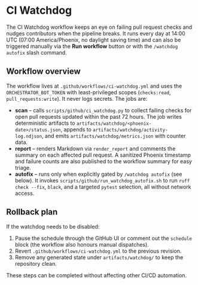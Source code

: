 # CI Watchdog

The CI Watchdog workflow keeps an eye on failing pull request checks and
nudges contributors when the pipeline breaks. It runs every day at
14:00 UTC (07:00 America/Phoenix, no daylight saving time) and can also
be triggered manually via the **Run workflow** button or with the
`/watchdog autofix` slash command.

## Workflow overview

The workflow lives at `.github/workflows/ci-watchdog.yml` and uses the
`ORCHESTRATOR_BOT_TOKEN` with least-privileged scopes (`checks:read`,
`pull_requests:write`). It never logs secrets. The jobs are:

- **scan** – calls `scripts/github/ci_watchdog.py` to collect failing
  checks for open pull requests updated within the past 72 hours. The
  job writes deterministic artifacts to `artifacts/watchdog/<phoenix-date>/status.json`,
  appends to `artifacts/watchdog/activity-log.ndjson`, and emits
  `artifacts/watchdog/metrics.json` with counter data.
- **report** – renders Markdown via `render_report` and comments the
  summary on each affected pull request. A sanitized Phoenix timestamp
  and failure counts are also published to the workflow summary for easy
  triage.
- **autofix** – runs only when explicitly gated by `/watchdog autofix`
  (see below). It invokes `scripts/github/run_watchdog_autofix.sh` to run
  `ruff check --fix`, `black`, and a targeted `pytest` selection, all without
  network access.

## Rollback plan

If the watchdog needs to be disabled:

1. Pause the schedule through the GitHub UI or comment out the `schedule`
   block (the workflow also honours manual dispatches).
2. Revert `.github/workflows/ci-watchdog.yml` to the previous revision.
3. Remove any generated state under `artifacts/watchdog/` to keep the
   repository clean.

These steps can be completed without affecting other CI/CD automation.
